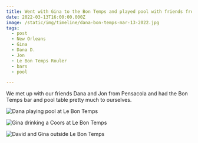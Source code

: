 ```yaml
---
title: Went with Gina to the Bon Temps and played pool with friends from Florida.
date: 2022-03-13T16:00:00.000Z
image: /static/img/timeline/dana-bon-temps-mar-13-2022.jpg
tags:
  - post 
  - New Orleans
  - Gina
  - Dana D.
  - Jon
  - Le Bon Temps Rouler
  - bars
  - pool

---
```


We met up with our friends Dana and Jon from Pensacola and had the Bon Temps bar and pool table pretty much to ourselves.

![Dana playing pool at Le Bon Temps](/static/img/timeline/dana-bon-temps-mar-13-2022.jpg)

![Gina drinking a Coors at Le Bon Temps](/static/img/gina/gina-bon-temps-mar-13-2022.jpg)

![David and Gina outside Le Bon Temps](/static/img/gina/gina-david-bon-temps-mar-13-2022.jpg)
